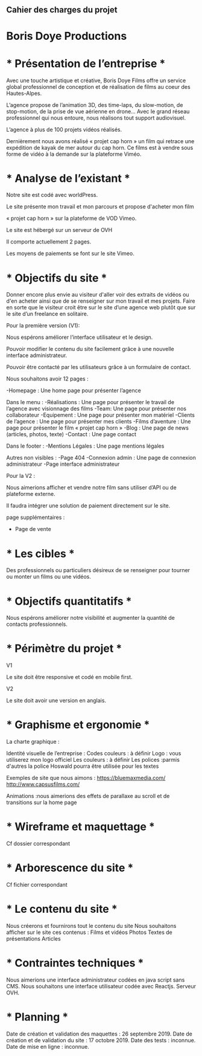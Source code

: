 ## Cahier des charges du projet 
# Boris Doye Productions


# * Présentation de l’entreprise * 

Avec une touche artistique et créative, Boris Doye Films offre un service global professionnel de conception et de réalisation de films au coeur des Hautes-Alpes.

L’agence propose de l’animation 3D, des time-laps, du slow-motion, de stop-motion, de la prise de vue aérienne en drone… Avec le grand réseau professionnel qui nous entoure, nous réalisons tout support audiovisuel.

L’agence à plus de 100 projets vidéos réalisés.

Dernièrement nous avons réalisé « projet cap horn » un film qui retrace une expédition de kayak de mer autour du cap horn.
Ce films est à vendre sous forme de vidéo  à la demande sur la plateforme Viméo. 

# * Analyse de l’existant * 


Notre site est codé avec worldPress.

Le site présente mon travail et mon parcours et propose d'acheter mon film 

« projet cap horn » sur la plateforme de VOD Vimeo.

Le site est hébergé sur un serveur de OVH

Il comporte actuellement  2 pages. 

Les moyens de paiements se font sur le site Vimeo.


# * Objectifs du site * 

Donner encore plus envie au visiteur d'aller voir des extraits de vidéos ou d'en acheter ainsi que de se renseigner sur mon travail et mes projets.
Faire en sorte que le visiteur croit être sur le site d’une agence web plutôt que sur le site d’un freelance en solitaire.

Pour la première version (V1):

Nous espérons améliorer l’interface utilisateur et le design.

Pouvoir modifier le contenu du site facilement grâce à une nouvelle interface administrateur.

Pouvoir être contacté par les utilisateurs grâce à un formulaire de contact.


Nous souhaitons avoir 12 pages :

-Homepage : Une home page pour présenter l’agence

Dans le menu :
-Réalisations : Une page pour présenter le travail de l’agence avec visionnage des films
-Team: Une page pour présenter nos collaborateur
-Equipement : Une page pour présenter mon matériel
-Clients de l’agence : Une page pour présenter mes clients
-Films d’aventure : Une page pour présenter le film « projet cap horn »
-Blog : Une page de news (articles, photos, texte)
-Contact : Une page contact

Dans le footer :
-Mentions Légales : Une page mentions légales

Autres non visibles :
-Page 404
-Connexion admin : Une page de connexion administrateur
-Page interface administrateur

Pour la V2 :

Nous aimerions afficher et vendre notre film sans utiliser d’API ou de plateforme externe.

Il faudra intégrer une solution de paiement directement sur le site.

page supplémentaires :

- Page de vente

# * Les cibles * 

Des professionnels ou particuliers désireux de se renseigner pour tourner ou monter un films ou une vidéos.

# * Objectifs quantitatifs * 

Nous espérons améliorer notre visibilité et augmenter la quantité de contacts professionnels. 

# * Périmètre du projet * 

V1

Le site doit être responsive et codé en mobile first.

V2

Le site doit avoir une version en anglais.

# * Graphisme et ergonomie * 

La charte graphique : 

Identité visuelle de l’entreprise : 
Codes couleurs : à définir
Logo : vous utiliserez mon logo officiel 
Les couleurs : à définir
Les polices :parmis d'autres la police Hoswald pourra être utilisée pour les textes

Exemples de site que nous aimons : 
https://bluemaxmedia.com/
http://www.capsusfilms.com/

Animations :nous aimerions des effets de parallaxe au scroll et de transitions sur la home page



# * Wireframe et maquettage *

Cf dossier correspondant 

# * Arborescence du site *

Cf fichier correspondant

# * Le contenu du site *

Nous créerons et fournirons tout le contenu du site 
Nous souhaitons afficher sur le site ces contenus : 
Films et vidéos
Photos
Textes de présentations
Articles

# * Contraintes techniques * 

Nous aimerions une interface administrateur codées en java script sans CMS.
Nous souhaitons une interface utilisateur codée avec Reactjs.
Serveur OVH.

# * Planning *

Date de création et validation des maquettes : 26 septembre 2019.
Date de création et de validation du site : 17 octobre 2019.
Date des tests : inconnue.
Date de mise en ligne : inconnue.
